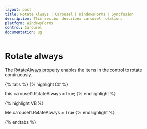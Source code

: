 ```yaml
---
layout: post
title: Rotate Always | Carousel | WindowsForms | Syncfusion
description: This section describes carousel rotation.
platform: WindowsForms
control: Carousel
documentation: ug
---
```


# Rotate always

The [RotateAlways](https://help.syncfusion.com/cr/windowsforms/Syncfusion.Windows.Forms.Tools.Carousel.html#Syncfusion_Windows_Forms_Tools_Carousel_RotateAlways) property enables the items in the control to rotate continuously.

{% tabs %}
{% highlight C# %}


this.carousel1.RotateAlways = true;
{% endhighlight %}

{% highlight VB %}


Me.carousel1.RotateAlways = True
{% endhighlight %}

{% endtabs %}

